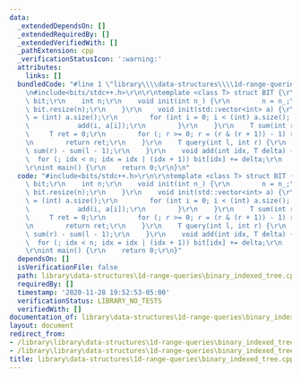 ```yaml
---
data:
  _extendedDependsOn: []
  _extendedRequiredBy: []
  _extendedVerifiedWith: []
  _pathExtension: cpp
  _verificationStatusIcon: ':warning:'
  attributes:
    links: []
  bundledCode: "#line 1 \"library\\\\data-structures\\\\1d-range-queries\\\\binary_indexed_tree.cpp\"\
    \n#include<bits/stdc++.h>\r\n\r\ntemplate <class T> struct BIT {\r\n    std::vector<T>\
    \ bit;\r\n    int n;\r\n    void init(int n_) {\r\n        n = n_;\r\n       \
    \ bit.resize(n);\r\n    }\r\n    void init(std::vector<int> a) {\r\n        n\
    \ = (int) a.size();\r\n        for (int i = 0; i < (int) a.size(); i++) {\r\n\
    \            add(i, a[i]);\r\n        }\r\n    }\r\n    T sum(int r) {\r\n   \
    \     T ret = 0;\r\n        for (; r >= 0; r = (r & (r + 1)) - 1) ret += bit[r];\r\
    \n        return ret;\r\n    }\r\n    T query(int l, int r) {\r\n        return\
    \ sum(r) - sum(l - 1);\r\n    }\r\n    void add(int idx, T delta) {\r\n      \
    \  for (; idx < n; idx = idx | (idx + 1)) bit[idx] += delta;\r\n    }\r\n};\r\n\
    \r\nint main() {\r\n    return 0;\r\n}\n"
  code: "#include<bits/stdc++.h>\r\n\r\ntemplate <class T> struct BIT {\r\n    std::vector<T>\
    \ bit;\r\n    int n;\r\n    void init(int n_) {\r\n        n = n_;\r\n       \
    \ bit.resize(n);\r\n    }\r\n    void init(std::vector<int> a) {\r\n        n\
    \ = (int) a.size();\r\n        for (int i = 0; i < (int) a.size(); i++) {\r\n\
    \            add(i, a[i]);\r\n        }\r\n    }\r\n    T sum(int r) {\r\n   \
    \     T ret = 0;\r\n        for (; r >= 0; r = (r & (r + 1)) - 1) ret += bit[r];\r\
    \n        return ret;\r\n    }\r\n    T query(int l, int r) {\r\n        return\
    \ sum(r) - sum(l - 1);\r\n    }\r\n    void add(int idx, T delta) {\r\n      \
    \  for (; idx < n; idx = idx | (idx + 1)) bit[idx] += delta;\r\n    }\r\n};\r\n\
    \r\nint main() {\r\n    return 0;\r\n}"
  dependsOn: []
  isVerificationFile: false
  path: library\data-structures\1d-range-queries\binary_indexed_tree.cpp
  requiredBy: []
  timestamp: '2020-11-28 19:52:53-05:00'
  verificationStatus: LIBRARY_NO_TESTS
  verifiedWith: []
documentation_of: library\data-structures\1d-range-queries\binary_indexed_tree.cpp
layout: document
redirect_from:
- /library\library\data-structures\1d-range-queries\binary_indexed_tree.cpp
- /library\library\data-structures\1d-range-queries\binary_indexed_tree.cpp.html
title: library\data-structures\1d-range-queries\binary_indexed_tree.cpp
---
```

